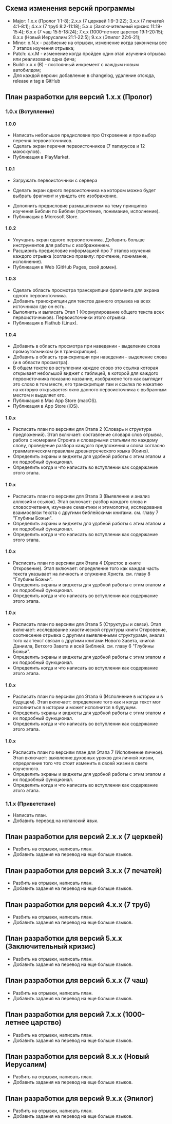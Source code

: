 ## Схема изменения версий программы
  - Major: 1.x.x (Пролог 1:1-8); 2.x.x (7 церквей 1:9-3:22); 3.x.x (7 печатей 4:1-8:1); 4.x.x (7 труб 8:2-11:18);  5.x.x (Заключительный кризис 11:19-15:4); 6.x.x (7 чаш 15:5-18:24); 7.x.x (1000-летнее царство 19:1-20:15); 8.x.x (Новый Иерусалим 21:1-22:5); 9.x.x (Эпилог 22:6-21);
  - Minor: x.N.x - разбиение на отрывки, изменение когда закончены все 7 этапов изучения отрывка;
  - Patch: x.x.M - изменение когда пройден один этап изучения отрывка или реализована одна фича;
  - Build: x.x.x (B) - постоянный инкремент с каждым новым автобилдом;
  - Для каждой версии: добавление в changelog, удаление отсюда, release и tag в GitHub

## План разработки для версий 1.x.x (Пролог)

### 1.0.x (Вступление)

#### 1.0.0
  + Написать небольшое предисловие про Откровение и про выбор перечня первоисточников.
  + Сделать экран перечня первоисточников (7 папирусов и 12 маюскулов).
  + Публикация в PlayMarket.

#### 1.0.1
  + Загружать первоисточники с сервера
  * Сделать экран одного первоисточника на котором можно будет выбрать фрагмент и увидеть его изображение.
  - Дополнить предисловие размышлением на тему принципов изучения Библии по Библии (прочтение, понимание, исполнение).
  - Публикация в Microsoft Store.

#### 1.0.2
  - Улучшить экран одного первоисточника. Добавить больше инструментов для работы с изображением.
  - Расширить предисловие информацией про 7 этапов изучения каждого отрывка (согласно правилу: прочтение, понимание, исполнение).
  - Публикация в Web (GitHub Pages, свой домен).

#### 1.0.3
  - Сделать область просмотра транскрипции фрагмента для экрана одного первоисточника.
  - Добавить транскрипции для текстов данного отрывка на всех источниках где он есть.
  - Выполнить и выписать Этап 1 (Формулирование общего текста всех первоисточников). Первоисточники этого отрывка.
  - Публикация в Flathub (Linux).

#### 1.0.4
  - Добавить в область просмотра при наведении - выделение слова прямоугольником (и в транскрипции).
  - Добавить в область транскрипции при наведении - выделение слова (и в области просмотра).
  - В общем тексте во вступлении каждое слово это ссылка которая открывает небольшой виджет с таблицей, в которой для каждого первоисточника показано название, изображене того как выглядит это слово в том месте, его транскрипция там и ссылка по нажатию на которую открывается окно данного первоисточника с выбранным местом и выделяет его.
  - Публикация в Mac App Store (macOS).
  - Публикация в App Store (iOS).

#### 1.0.x
  - Расписать план по версиям для Этапа 2 (Словарь и структура предложений). Этап включает: составление словаря слов отрывка, работа с номерами Стронга и словарными статьями по каждому слову, проведение разбора каждого предложения и слова согласно грамматическим правилам древнегреческого языка (Коинэ).
  - Определить экраны и виджеты для удобной работы с этим этапом и их подробный функционал.
  - Определить когда и что написать во вступлении как содержание этого этапа.

#### 1.0.x
  - Расписать план по версиям для Этапа 3 (Выявление и анализ аллюзий и ссылок). Этап включает: разбор каждого слова и словосочетания, изучение семантики и этимологии, исследование взаимосвязи текста с другими библейскими книгами. см. главу 7 "Глубины Божьи".
  - Определить экраны и виджеты для удобной работы с этим этапом и их подробный функционал.
  - Определить когда и что написать во вступлении как содержание этого этапа.

#### 1.0.x
  - Расписать план по версиям для Этапа 4 (Христос в книге Откровение). Этап включает: определение того как каждая часть текста указывает на личность и служение Христа. см. главу 8 "Глубины Божьи".
  - Определить экраны и виджеты для удобной работы с этим этапом и их подробный функционал.
  - Определить когда и что написать во вступлении как содержание этого этапа.

#### 1.0.x
  - Расписать план по версиям для Этапа 5 (Структуры и связи). Этап включает: исследование хиастической структуры книги Откровение, соотнесение отрывка с другими выявленными структурами, анализ того как текст связан с другими книгами Нового Завета, книгой Даниила, Ветхого Завета и всей Библией. см. главу 6 "Глубины Божьи".
  - Определить экраны и виджеты для удобной работы с этим этапом и их подробный функционал.
  - Определить когда и что написать во вступлении как содержание этого этапа.

#### 1.0.x
  - Расписать план по версиям для Этапа 6 (Исполнение в истории и в будущем). Этап включает: определение того как и когда текст мог исполниться в истории и может исполнится в будущем.
  - Определить экраны и виджеты для удобной работы с этим этапом и их подробный функционал.
  - Определить когда и что написать во вступлении как содержание этого этапа.

#### 1.0.x
  - Расписать план по версиям план для Этапа 7 (Исполнение личное). Этап включает: выявление духовных уроков для личной жизни, определение того что стоит изменить в своей жизни в свете изученного.
  - Определить экраны и виджеты для удобной работы с этим этапом и их подробный функционал.
  - Определить когда и что написать во вступлении как содержание этого этапа.

### 1.1.x (Приветствие)
  - Написать план.
  - Добавить перевод на испанский язык.

## План разработки для версий 2.x.x (7 церквей)
  - Разбить на отрывки, написать план.
  - Добавить задания на перевод на еще больше языков.

## План разработки для версий 3.x.x (7 печатей)
  - Разбить на отрывки, написать план.
  - Добавить задания на перевод на еще больше языков.

## План разработки для версий 4.x.x (7 труб)
  - Разбить на отрывки, написать план.
  - Добавить задания на перевод на еще больше языков.

## План разработки для версий 5.x.x (Заключительный кризис)
  - Разбить на отрывки, написать план.
  - Добавить задания на перевод на еще больше языков.

## План разработки для версий 6.x.x (7 чаш)
  - Разбить на отрывки, написать план.
  - Добавить задания на перевод на еще больше языков.

## План разработки для версий 7.x.x (1000-летнее царство)
  - Разбить на отрывки, написать план.
  - Добавить задания на перевод на еще больше языков.

## План разработки для версий 8.x.x (Новый Иерусалим)
  - Разбить на отрывки, написать план.
  - Добавить задания на перевод на еще больше языков.

## План разработки для версий 9.x.x (Эпилог)
  - Разбить на отрывки, написать план.
  - Добавить задания на перевод на еще больше языков.
